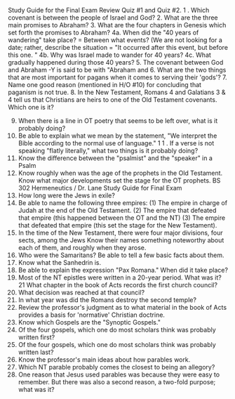Study Guide for the Final Exam
Review Quiz #1 and Quiz #2.
1 . Which covenant is between the people of Israel and God?
2.	What are the three main promises to Abraham?
3.	What are the four chapters in Genesis which set forth the promises to Abraham?
4a. When did the "40 years of wandering" take place? = Between what events?
(We are not looking for a date; rather, describe the situation = "It occurred after this event, but before this one. "
4b. Why was Israel made to wander for 40 years?
4c. What gradually happened during those 40 years?
5.	The covenant between God and Abraham -Y is said to be with "Abraham and
6.	What are the two things that are most important for pagans when it comes to serving their 'gods'?
7.	Name one good reason (mentioned in H/O #10) for concluding that paganism is not true.
8.	In the New Testament, Romans 4 and Galatians 3 & 4 tell us that Christians are heirs to one of the Old Testament covenants. Which one is it?

9.	When there is a line in OT poetry that seems to be left over, what is it probably doing?
10.	Be able to explain what we mean by the statement, "We interpret the Bible according to the normal use of language."
1 1 . If a verse is not speaking "flatly literally," what two things is it probably doing?
12.	Know the difference between the "psalmist" and the "speaker" in a Psalm
13.	Know roughly when was the age of the prophets in the Old Testament. Know what major developments set the stage for the OT prophets.
BS 302 Hermeneutics / Dr. Lane	Study Guide for Final Exam
14.	How long were the Jews in exile?
15.	Be able to name the following three empires:
(1)	The empire in charge of Judah at the end of the Old Testament.
(2)	The empire that defeated that empire (this happened between the OT and the NT)
(3)	The empire that defeated that empire (this set the stage for the New Testament).
16.	In the time of the New Testament, there were four major divisions, four sects, among the Jews  Know their names something noteworthy about each of them, and roughly when they arose.
17.	Who were the Samaritans? Be able to tell a few basic facts about them.
18.	Know what the Sanhedrin is.
19.	Be able to explain the expression "Pax Romana." When did it take place?
20.	Most of the NT epistles were written in a 20-year period. What was it?
21 What chapter in the book of Acts records the first church council?
22.	What decision was reached at that council?
23.	In what year was did the Romans destroy the second temple?
24.	Review the professor's judgment as to what material in the book of Acts provides a basis for  'normative' Christian doctrine.
25.	Know which Gospels are the "Synoptic Gospels."
26.	Of the four gospels, which one do most scholars think was probably written first?
27.	Of the four gospels, which one do most scholars think was probably written last?
28.	Know the professor's main ideas about how parables work.
29.	Which NT parable probably comes the closest to being an allegory?
30.	One reason that Jesus used parables was because they were easy to remember. But there was also a second reason, a two-fold purpose; what was it?
